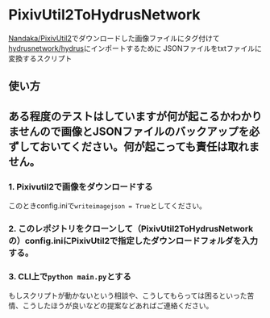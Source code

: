 # PixivUtil2ToHydrusNetwork

[Nandaka/PixivUtil2](https://github.com/Nandaka/PixivUtil2)でダウンロードした画像ファイルにタグ付けて
[hydrusnetwork/hydrus](https://github.com/hydrusnetwork/hydrus)にインポートするために
JSONファイルをtxtファイルに変換するスクリプト

## 使い方

## ある程度のテストはしていますが何が起こるかわかりませんので画像とJSONファイルのバックアップを必ずしておいてください。何が起こっても責任は取れません。

### 1. Pixivutil2で画像をダウンロードする
このときconfig.iniで`writeimagejson = True`としてください。

### 2. このレポジトリをクローンして（PixivUtil2ToHydrusNetworkの）config.iniにPixivUtil2で指定したダウンロードフォルダを入力する。
### 3. CLI上で`python main.py`とする

もしスクリプトが動かないという相談や、こうしてもらっては困るといった苦情、こうしたほうが良いなどの提案などあればご連絡ください。
